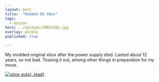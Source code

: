 ```yaml
---
layout: post
title:  "Modded OG Xbox"
tags:
  - boston
hero: ../uploads/IMAG1083.jpg
overlay: purple
published: true

---
```


My modded original xbox after the power supply died. Lasted about 12 years, so not bad. Tossing it out, among other things in preparation for my move.

[![xbox guts](../uploads/IMAG1083.jpg){:.lead}](../uploads/IMAG1083.jpg)